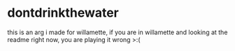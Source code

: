 # dontdrinkthewater
this is an arg i made for willamette, if you are in willamette and looking at the readme right now, you are playing it wrong >:(

